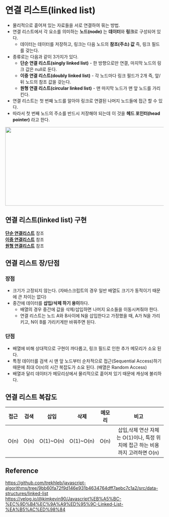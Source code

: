 # 연결 리스트(linked list)

+ 물리적으로 흩어져 있는 자료들을 서로 연결하여 묶는 방법.
+ 연결 리스트에서 각 요소를 의미하는 **노드(node)** 는 **데이터**와 **링크**로 구성되어 있다.
   + 데이터는 데이터를 저장하고, 링크는 다음 노드의 **참조(주소) 값** 즉, 링크 필드를 갖는다.
+ 종류로는 다음과 같이 3가지가 있다.
   + **단순 연결 리스트(singly linked list)** - 한 방향으로만 연결, 마지막 노드의 링크 값은 null로 둔다.
   + **이중 연결 리스트(doubly linked list)** - 각 노드마다 링크 필드가 2개 즉, 앞/뒤 노드의 참조 값을 갖는다.
   + **원형 연결 리스트(circular linked list)** - 맨 마지막 노드가 맨 앞 노드를 가리킨다.
+ 연결 리스트는 첫 번째 노드를 알아야 링크로 연결된 나머지 노드들에 접근 할 수 있다.
+ 따라서 첫 번째 노드의 주소를 반드시 저장해야 되는데 이 것을 **헤드 포인터(head pointer)** 라고 한다.

<img src="https://github.com/Iam-Sunghyun/javascript-algorithms/blob/main/src/data-structures/linked-list/img/linked-list.png" width="550" height="250"> 

## 연결 리스트(linked list) 구현

[**단순 연결리스트**](https://github.com/Iam-Sunghyun/javascript-algorithms/blob/main/src/data-structures/linked-list/linked-list.js) 참조 <br>
[**이중 연결리스트**](https://github.com/Iam-Sunghyun/javascript-algorithms/blob/main/src/data-structures/linked-list/doubley-linked-list.js) 참조 <br>
[**원형 연결리스트**](https://github.com/Iam-Sunghyun/javascript-algorithms/blob/main/src/data-structures/linked-list/circular-linked-list.js) 참조 

## 연결 리스트 장/단점

### 장점
+ 크기가 고정되지 않는다. (자바스크립트의 경우 일반 배열도 크기가 동적이기 때문에 큰 차이는 없다)
+ 중간에 데이터를 **삽입/삭제 하기 용이**하다.
   + 배열의 경우 중간에 값을 삭제/삽입하면 나머지 요소들을 이동시켜줘야 한다.
   + 연결 리스트는 노드 A와 B사이에 N을 삽입한다고 가정했을 때, A가 N을 가리키고, N이 B를 가리키게만 바꿔주면 된다. 
### 단점
+ 배열에 비해 상대적으로 구현이 까다롭고, 링크 필드로 인한 추가 메모리가 소요 된다.
+ 특정 데이터를 검색 시 맨 앞 노드부터 순차적으로 접근(Sequential Access)하기 때문에 최대 O(n)의 시간 복잡도가 소요 된다. (배열은 Random Access)
+ 배열과 달리 데이터가 메모리상에서 물리적으로 흩어져 있기 때문에 캐싱에 불리하다.

## 연결 리스트 복잡도

접근|검색|삽입|삭제|메모리|비고
:---:|:---:|:---:|:---:|:---:|:---:|
O(n)|O(n)|O(1)~O(n)|O(1)~O(n)|O(n)|삽입,삭제 연산 자체는 O(1)이나, 특정 위치에 접근 하는 비용까지 고려하면 O(n)|

## Reference

https://github.com/trekhleb/javascript-algorithms/tree/9bb60fa72f9d146e931b4634764dff7aebc7c1a2/src/data-structures/linked-list
https://velog.io/@kimkevin90/Javascript%EB%A5%BC-%EC%9D%B4%EC%9A%A9%ED%95%9C-Linked-List-%EA%B5%AC%ED%98%84
